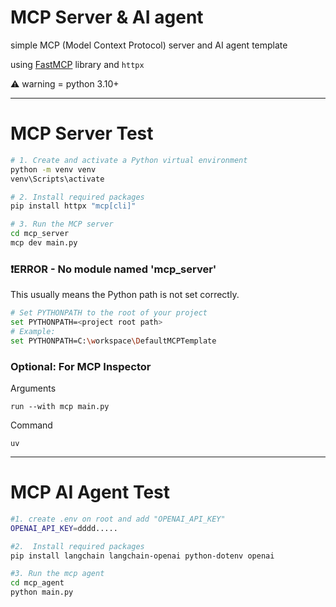 # MCP Server & AI agent

simple MCP (Model Context Protocol) server and AI agent template

using [FastMCP](https://github.com/chain-ml/model-context-protocol) library and `httpx`

⚠️ warning = python 3.10+

---

# MCP Server Test

```bash
# 1. Create and activate a Python virtual environment
python -m venv venv
venv\Scripts\activate

# 2. Install required packages
pip install httpx "mcp[cli]"

# 3. Run the MCP server
cd mcp_server
mcp dev main.py

```

### ❗ERROR - No module named 'mcp_server'

This usually means the Python path is not set correctly.

```bash
# Set PYTHONPATH to the root of your project
set PYTHONPATH=<project root path>
# Example:
set PYTHONPATH=C:\workspace\DefaultMCPTemplate
```

### Optional: For MCP Inspector

Arguments 

```run --with mcp main.py```

Command

```uv```

---

# MCP AI Agent Test

```bash
#1. create .env on root and add "OPENAI_API_KEY"
OPENAI_API_KEY=dddd.....

#2.  Install required packages
pip install langchain langchain-openai python-dotenv openai

#3. Run the mcp agent
cd mcp_agent
python main.py

```